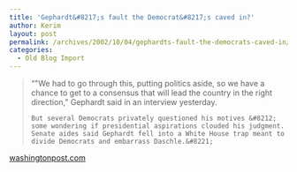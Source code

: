 ```yaml
---
title: 'Gephardt&#8217;s fault the Democrat&#8217;s caved in?'
author: Kerim
layout: post
permalink: /archives/2002/10/04/gephardts-fault-the-democrats-caved-in/
categories:
  - Old Blog Import
---
```


>   &#8220;"We had to go through this, putting politics aside, so we have a chance to get to a consensus that will lead the country in the right direction," Gephardt said in an interview yesterday. 
>   
>   
>     But several Democrats privately questioned his motives &#8212; some wondering if presidential aspirations clouded his judgment. Senate aides said Gephardt fell into a White House trap meant to divide Democrats and embarrass Daschle.&#8221;
>   


<a href="http://www.washingtonpost.com/ac2/wp-dyn/A35410-2002Oct2?language=printer" onclick="_gaq.push(['_trackEvent', 'outbound-article', 'http://www.washingtonpost.com/ac2/wp-dyn/A35410-2002Oct2?language=printer', 'washingtonpost.com']);" >washingtonpost.com</a>

